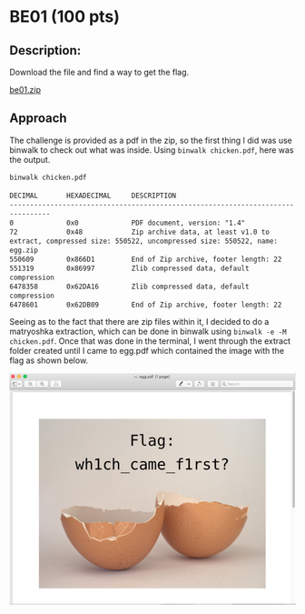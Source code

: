 # BE01 (100 pts)

## Description: 
Download the file and find a way to get the flag.

[be01.zip](be01.zip)
## Approach
The challenge is provided as a pdf in the zip, so the first thing I did was use binwalk to check out what was inside. Using `binwalk chicken.pdf`, here was the output.
```console
binwalk chicken.pdf

DECIMAL       HEXADECIMAL     DESCRIPTION
--------------------------------------------------------------------------------
0             0x0             PDF document, version: "1.4"
72            0x48            Zip archive data, at least v1.0 to extract, compressed size: 550522, uncompressed size: 550522, name: egg.zip
550609        0x866D1         End of Zip archive, footer length: 22
551319        0x86997         Zlib compressed data, default compression
6478358       0x62DA16        Zlib compressed data, default compression
6478601       0x62DB09        End of Zip archive, footer length: 22
```
Seeing as to the fact that there are zip files within it, I decided to do a matryoshka extraction, which can be done in binwalk using `binwalk -e -M chicken.pdf`. Once that was done in the terminal, I went through the extract folder created until I came to egg.pdf which contained the image with the flag as shown below.

![flag](BE01_Flag.png)
